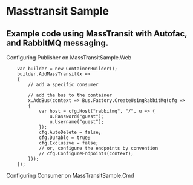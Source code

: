 Masstransit Sample
===========

## Example code using MassTransit with Autofac, and RabbitMQ messaging.

Configuring Publisher on MassTransitSample.Web


```
    var builder = new ContainerBuilder();
    builder.AddMassTransit(x =>
    {
        // add a specific consumer

        // add the bus to the container
        x.AddBus(context => Bus.Factory.CreateUsingRabbitMq(cfg =>
        {
            var host = cfg.Host("rabbitmq", "/", u => {
                u.Password("guest");
                u.Username("guest");
            });
            cfg.AutoDelete = false;
            cfg.Durable = true;
            cfg.Exclusive = false;
            // or, configure the endpoints by convention
            // cfg.ConfigureEndpoints(context);
        }));
    });
```

Configuring Consumer on MassTransitSample.Cmd
